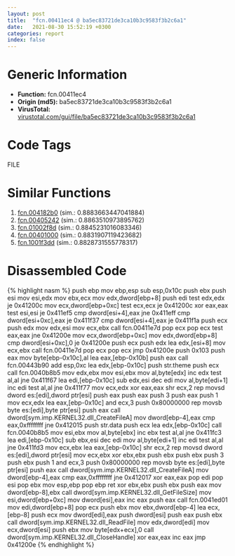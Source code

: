 ```yaml
---
layout: post
title:  "fcn.00411ec4 @ ba5ec83721de3ca10b3c9583f3b2c6a1"
date:   2021-08-30 15:52:19 +0300
categories: report
index: false
---
```


# Generic Information
- **Function:** fcn.00411ec4
- **Origin (md5):** ba5ec83721de3ca10b3c9583f3b2c6a1
- **VirusTotal:** [virustotal.com/gui/file/ba5ec83721de3ca10b3c9583f3b2c6a1][virustotal_ref]

# Code Tags
<span class="tag" id="FILE">FILE</span>


# Similar Functions

1. [fcn.004182b0][similar_1_ref] (sim.: 0.8883663447041884)
2. [fcn.00405242][similar_2_ref] (sim.: 0.8863510973895762)
3. [fcn.01002f8d][similar_3_ref] (sim.: 0.8845231016083346)
4. [fcn.00401000][similar_4_ref] (sim.: 0.8831907119423682)
5. [fcn.1001f3dd][similar_5_ref] (sim.: 0.8828731555778317)


# Disassembled Code

{% highlight nasm %}
push ebp
mov ebp,esp
sub esp,0x10c
push ebx
push esi
mov esi,edx
mov ebx,ecx
mov edx,dword[ebp+8]
push edi
test edx,edx
je 0x41200c
mov ecx,dword[ebp+0xc]
test ecx,ecx
je 0x41200c
xor eax,eax
test esi,esi
je 0x411ef5
cmp dword[esi+4],eax
jne 0x411eff
cmp dword[esi+0xc],eax
je 0x411f37
cmp dword[esi+4],eax
je 0x411f1a
push ecx
push edx
mov edx,esi
mov ecx,ebx
call fcn.00411e7d
pop ecx
pop ecx
test eax,eax
jne 0x41200e
mov ecx,dword[ebp+0xc]
mov edx,dword[ebp+8]
cmp dword[esi+0xc],0
je 0x41200e
push ecx
push edx
lea edx,[esi+8]
mov ecx,ebx
call fcn.00411e7d
pop ecx
pop ecx
jmp 0x41200e
push 0x103
push eax
mov byte[ebp-0x10c],al
lea eax,[ebp-0x10b]
push eax
call fcn.00443b90
add esp,0xc
lea edx,[ebp-0x10c]
push str.theme
push ecx
call fcn.0040b8b5
mov edx,ebx
mov esi,ebx
mov al,byte[edx]
inc edx
test al,al
jne 0x411f67
lea edi,[ebp-0x10c]
sub edx,esi
dec edi
mov al,byte[edi+1]
inc edi
test al,al
jne 0x411f77
mov ecx,edx
xor eax,eax
shr ecx,2
rep movsd dword es:[edi],dword ptr[esi]
push eax
push eax
push 3
push eax
push 1
mov ecx,edx
lea eax,[ebp-0x10c]
and ecx,3
push 0x80000000
rep movsb byte es:[edi],byte ptr[esi]
push eax
call dword[sym.imp.KERNEL32.dll_CreateFileA]
mov dword[ebp-4],eax
cmp eax,0xffffffff
jne 0x412015
push str.data
push ecx
lea edx,[ebp-0x10c]
call fcn.0040b8b5
mov esi,ebx
mov al,byte[ebx]
inc ebx
test al,al
jne 0x411fc3
lea edi,[ebp-0x10c]
sub ebx,esi
dec edi
mov al,byte[edi+1]
inc edi
test al,al
jne 0x411fd3
mov ecx,ebx
lea eax,[ebp-0x10c]
shr ecx,2
rep movsd dword es:[edi],dword ptr[esi]
mov ecx,ebx
xor ebx,ebx
push ebx
push ebx
push 3
push ebx
push 1
and ecx,3
push 0x80000000
rep movsb byte es:[edi],byte ptr[esi]
push eax
call dword[sym.imp.KERNEL32.dll_CreateFileA]
mov dword[ebp-4],eax
cmp eax,0xffffffff
jne 0x412017
xor eax,eax
pop edi
pop esi
pop ebx
mov esp,ebp
pop ebp
ret 
xor ebx,ebx
push ebx
push eax
mov dword[ebp-8],ebx
call dword[sym.imp.KERNEL32.dll_GetFileSize]
mov esi,dword[ebp+0xc]
mov dword[esi],eax
inc eax
push eax
call fcn.0041ed01
mov edi,dword[ebp+8]
pop ecx
push ebx
mov ebx,dword[ebp-4]
lea ecx,[ebp-8]
push ecx
mov dword[edi],eax
push dword[esi]
push eax
push ebx
call dword[sym.imp.KERNEL32.dll_ReadFile]
mov edx,dword[edi]
mov ecx,dword[esi]
push ebx
mov byte[edx+ecx],0
call dword[sym.imp.KERNEL32.dll_CloseHandle]
xor eax,eax
inc eax
jmp 0x41200e
{% endhighlight %}


[similar_1_ref]: /report/fcn.004182b0@e2ba7f10eb234338a49853c34d7d9c56
[similar_2_ref]: /report/fcn.00405242@73677cb40830e94fbfb5483ff33e40b9
[similar_3_ref]: /report/fcn.01002f8d@5f29ac1dca7e163ea19fd3cb73e2638f
[similar_4_ref]: /report/fcn.00401000@470263fe7e7cc115b95cd041d643e3b5
[similar_5_ref]: /report/fcn.1001f3dd@01917ef1a6330a4695a0deaf2b7bc13a
[virustotal_ref]: https://www.virustotal.com/gui/file/ba5ec83721de3ca10b3c9583f3b2c6a1